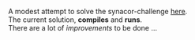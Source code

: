 A modest attempt to solve the synacor-challenge [here](https://challenge.synacor.com/).\
The current solution, **compiles** and **runs**.\
There are a lot of *improvements* to be done ...